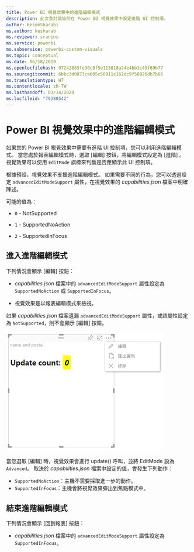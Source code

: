 ```yaml
---
title: Power BI 視覺效果中的進階編輯模式
description: 此文章討論如何在 Power BI 視覺效果中設定進階 UI 控制項。
author: KesemSharabi
ms.author: kesharab
ms.reviewer: sranins
ms.service: powerbi
ms.subservice: powerbi-custom-visuals
ms.topic: conceptual
ms.date: 06/18/2019
ms.openlocfilehash: 97242883fe90c8f5e115818a24e4bb1c49f69b77
ms.sourcegitcommit: 6bbc3d0073ca605c50911c162dc9f58926db7b66
ms.translationtype: HT
ms.contentlocale: zh-TW
ms.lasthandoff: 03/14/2020
ms.locfileid: "79380542"
---
```

# <a name="advanced-edit-mode-in-power-bi-visuals"></a>Power BI 視覺效果中的進階編輯模式

如果您的 Power BI 視覺效果中需要有進階 UI 控制項，您可以利用進階編輯模式。 當您處於報表編輯模式時，選取 [編輯]  按鈕，將編輯模式設定為 [進階]  。 視覺效果可以使用 `EditMode` 旗標來判斷是否應顯示此 UI 控制項。

根據預設，視覺效果不支援進階編輯模式。 如果需要不同的行為，您可以透過設定 `advancedEditModeSupport` 屬性，在視覺效果的 *capabilities.json* 檔案中明確陳述。

可能的值為：

- `0` - NotSupported

- `1` - SupportedNoAction

- `2` - SupportedInFocus

## <a name="enter-advanced-edit-mode"></a>進入進階編輯模式

下列情況會顯示 [編輯]  按鈕：

* *capabilities.json* 檔案中的 `advancedEditModeSupport` 屬性設定為 `SupportedNoAction` 或 `SupportedInFocus`。

* 視覺效果是以報表編輯模式來檢視。

如果 *capabilities.json* 檔案遺漏 `advancedEditModeSupport` 屬性，或該屬性設定為 `NotSupported`，則不會顯示 [編輯]  按鈕。

![進入編輯模式](media/advanced-edit-mode/edit-mode.png)

當您選取 [編輯]  時，視覺效果會進行 update() 呼叫，並將 EditMode 設為 `Advanced`。 取決於 *capabilities.json* 檔案中設定的值，會發生下列動作：

* `SupportedNoAction`：主機不需要採取進一步的動作。
* `SupportedInFocus`：主機會將視覺效果彈出到焦點模式中。

## <a name="exit-advanced-edit-mode"></a>結束進階編輯模式

下列情況會顯示 [回到報表]  按鈕：

* *capabilities.json* 檔案中的 `advancedEditModeSupport` 屬性設定為 `SupportedInFocus`。
